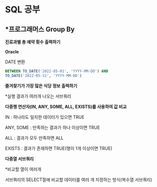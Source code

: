 # SQL 공부

## *프로그래머스 Group By

**진료과별 총 예약 횟수 출력하기**

**Oracle**

DATE 변환

```sql
BETWEEN TO_DATE('2022-05-01', 'YYYY-MM-DD') AND
TO_DATE('2022-05-31', 'YYYY-MM-DD')
```

**즐겨찾기가 가장 많은 식당 정보 출력하기**

*실행 결과가 여러개 나오는 서브쿼리

**다중행 연산자(IN, ANY, SOME, ALL, EXISTS)를 사용하여 값 비교**

IN : 하나라도 일치한 데이터가 있으면 TRUE

ANY, SOME : 만족하는 결과가 하나 이상이면 TRUE

ALL : 결과가 모두 만족하면 ALL

EXISTS : 결과가 존재하면 TRUE(행이 1개 이상이면 TRUE)

**다중열 서브쿼리**

*비교할 열이 여러개

서브쿼리의 SELECT절에 비교할 데이터를 여러 개 지정하는 방식(복수열 서브쿼리)
